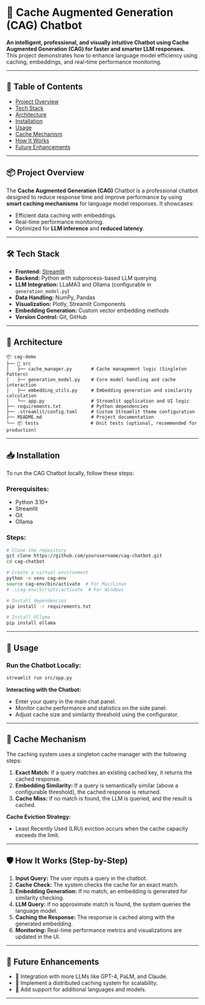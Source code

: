 # 💬 Cache Augmented Generation (CAG) Chatbot

**An intelligent, professional, and visually intuitive Chatbot using Cache Augmented Generation (CAG) for faster and smarter LLM responses.**  
This project demonstrates how to enhance language model efficiency using caching, embeddings, and real-time performance monitoring.

---

## 📖 Table of Contents

- [Project Overview](#project-overview)
- [Tech Stack](#tech-stack)
- [Architecture](#architecture)
- [Installation](#installation)
- [Usage](#usage)
- [Cache Mechanism](#cache-mechanism)
- [How It Works](#how-it-works)
- [Future Enhancements](#future-enhancements)

---

## 📦 Project Overview

The **Cache Augmented Generation (CAG)** Chatbot is a professional chatbot designed to reduce response time and improve performance by using **smart caching mechanisms** for language model responses. It showcases:

- Efficient data caching with embeddings.
- Real-time performance monitoring.
- Optimized for **LLM inference** and **reduced latency**.

---

## 🛠️ Tech Stack

- **Frontend:** [Streamlit](https://streamlit.io/)
- **Backend:** Python with subprocess-based LLM querying
- **LLM Integration:** LLaMA3 and Ollama (configurable in `generation_model.py`)
- **Data Handling:** NumPy, Pandas
- **Visualization:** Plotly, Streamlit Components
- **Embedding Generation:** Custom vector embedding methods
- **Version Control:** Git, GitHub

---

## 📐 Architecture

```plaintext
📦 cag-demo
├── 📂 src
│   ├── cache_manager.py       # Cache management logic (Singleton Pattern)
│   ├── generation_model.py    # Core model handling and cache interaction
│   ├── embedding_utils.py     # Embedding generation and similarity calculation
│   └── app.py                 # Streamlit application and UI logic
├── requirements.txt           # Python dependencies
├── .streamlit/config.toml     # Custom Streamlit theme configuration
├── README.md                  # Project documentation
└── 📦 tests                   # Unit tests (optional, recommended for production)
```

---

## 📥 Installation

To run the CAG Chatbot locally, follow these steps:

### **Prerequisites:**
- Python 3.10+
- Streamlit
- Git
- Ollama

### **Steps:**
```bash
# Clone the repository
git clone https://github.com/yourusername/cag-chatbot.git
cd cag-chatbot

# Create a virtual environment
python -m venv cag-env
source cag-env/bin/activate  # For Mac/Linux
# .\cag-env\Scripts\activate  # For Windows

# Install dependencies
pip install -r requirements.txt

# Install Ollama
pip install ollama
```

---

## 🚀 Usage

### **Run the Chatbot Locally:**
```bash
streamlit run src/app.py
```

**Interacting with the Chatbot:**
- Enter your query in the main chat panel.
- Monitor cache performance and statistics on the side panel.
- Adjust cache size and similarity threshold using the configurator.

---

## 🧠 Cache Mechanism

The caching system uses a singleton cache manager with the following steps:

1. **Exact Match:** If a query matches an existing cached key, it returns the cached response.
2. **Embedding Similarity:** If a query is semantically similar (above a configurable threshold), the cached response is returned.
3. **Cache Miss:** If no match is found, the LLM is queried, and the result is cached.

**Cache Eviction Strategy:**
- Least Recently Used (LRU) eviction occurs when the cache capacity exceeds the limit.

---

## 🛡️ How It Works (Step-by-Step)

1. **Input Query:** The user inputs a query in the chatbot.
2. **Cache Check:** The system checks the cache for an exact match.
3. **Embedding Generation:** If no match, an embedding is generated for similarity checking.
4. **LLM Query:** If no approximate match is found, the system queries the language model.
5. **Caching the Response:** The response is cached along with the generated embedding.
6. **Monitoring:** Real-time performance metrics and visualizations are updated in the UI.

---

## 🚧 Future Enhancements

- 🔧 Integration with more LLMs like GPT-4, PaLM, and Claude.
- 🔧 Implement a distributed caching system for scalability.
- 🔧 Add support for additional languages and models.

---


